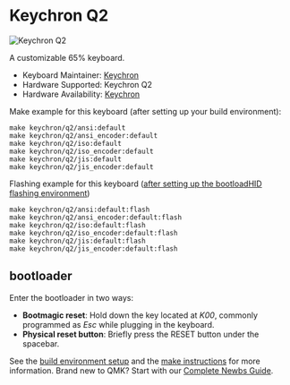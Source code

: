 # Keychron Q2

![Keychron Q2](https://i.imgur.com/sRf98x5.jpg)

A customizable 65% keyboard.

* Keyboard Maintainer: [Keychron](https://github.com/keychron)
* Hardware Supported: Keychron Q2
* Hardware Availability: [Keychron](https://www.keychron.com)

Make example for this keyboard (after setting up your build environment):

    make keychron/q2/ansi:default
    make keychron/q2/ansi_encoder:default
    make keychron/q2/iso:default
    make keychron/q2/iso_encoder:default
    make keychron/q2/jis:default
    make keychron/q2/jis_encoder:default

Flashing example for this keyboard ([after setting up the bootloadHID flashing environment](https://docs.qmk.fm/#/flashing_bootloadhid))

    make keychron/q2/ansi:default:flash
    make keychron/q2/ansi_encoder:default:flash
    make keychron/q2/iso:default:flash
    make keychron/q2/iso_encoder:default:flash
    make keychron/q2/jis:default:flash
    make keychron/q2/jis_encoder:default:flash

## bootloader

Enter the bootloader in two ways:

* **Bootmagic reset**: Hold down the key located at *K00*, commonly programmed as *Esc* while plugging in the keyboard.
* **Physical reset button**: Briefly press the RESET button under the spacebar.

See the [build environment setup](https://docs.qmk.fm/#/getting_started_build_tools) and the [make instructions](https://docs.qmk.fm/#/getting_started_make_guide) for more information. Brand new to QMK? Start with our [Complete Newbs Guide](https://docs.qmk.fm/#/newbs).

